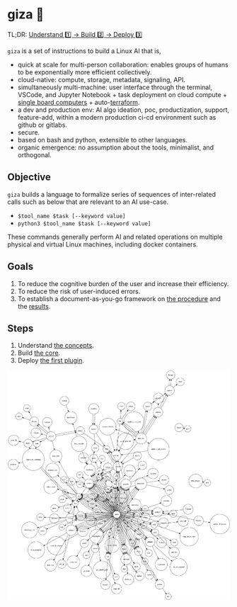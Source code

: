 # giza 🔻

TL;DR: [Understand 1️⃣ -> Build 2️⃣ -> Deploy 3️⃣](#steps)

`giza` is a set of instructions to build a Linux AI that is,

- quick at scale for multi-person collaboration: enables groups of humans to be exponentially more efficient collectively.
- cloud-native: compute, storage, metadata, signaling, API.
- simultaneously multi-machine: user interface through the terminal, VSCode, and Jupyter Notebook + task deployment on cloud compute + [single board computers](https://github.com/kamangir/blue-bracket) + auto-[terraform](chapters/terraform.md). 
- a dev and production env: AI algo ideation, poc, productization, support, feature-add, within a modern production ci-cd environment such as github or gitlabs.
- secure.
- based on bash and python, extensible to other languages.  
- organic emergence: no assumption about the tools, minimalist, and orthogonal.

## Objective

`giza` builds a language to formalize series of sequences of inter-related calls such as below that are relevant to an AI use-case.

- `$tool_name $task [--keyword value]`
- `python3 $tool_name $task [--keyword value]`

These commands generally perform AI and related operations on multiple physical and virtual Linux machines, including docker containers.

## Goals

1. To reduce the cognitive burden of the user and increase their efficiency.
1. To reduce the risk of user-induced errors.
1. To establish a document-as-you-go framework on [the procedure](./chapters/script.md) and the [results](./chapters/objects.md).

## Steps

1. Understand [the concepts](./chapters/concepts.md).
1. Build [the core](./chapters/core.md).
1. Deploy [the first plugin](./chapters/plugins.md).

![image](giza.png)